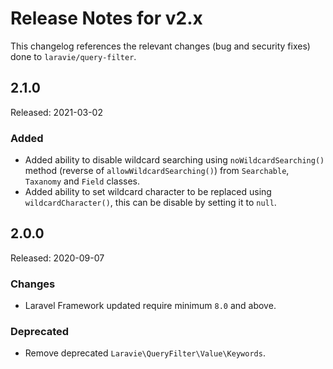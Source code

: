 # Release Notes for v2.x

This changelog references the relevant changes (bug and security fixes) done to `laravie/query-filter`.

## 2.1.0

Released: 2021-03-02

### Added

* Added ability to disable wildcard searching using `noWildcardSearching()` method (reverse of `allowWildcardSearching()`) from `Searchable`, `Taxanomy` and `Field` classes.
* Added ability to set wildcard character to be replaced using `wildcardCharacter()`, this can be disable by setting it to `null`.

## 2.0.0

Released: 2020-09-07

### Changes

* Laravel Framework updated require minimum `8.0` and above.

### Deprecated

* Remove deprecated `Laravie\QueryFilter\Value\Keywords`.
